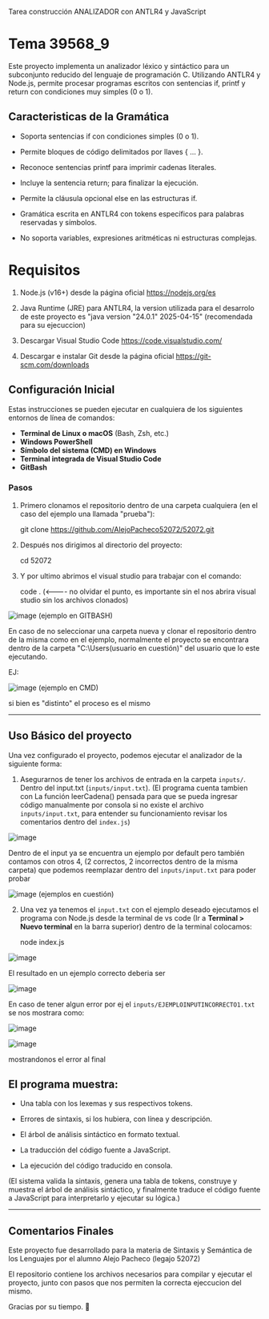 Tarea construcción ANALIZADOR con ANTLR4 y JavaScript 
# Tema 39568_9

Este proyecto implementa un analizador léxico y sintáctico para un subconjunto reducido del lenguaje de programación C. Utilizando ANTLR4 y Node.js, permite procesar programas escritos con sentencias if, printf y return con condiciones muy simples (0 o 1).

## Caracteristicas de la Gramática

- Soporta sentencias if con condiciones simples (0 o 1).

- Permite bloques de código delimitados por llaves { ... }.

- Reconoce sentencias printf para imprimir cadenas literales.

- Incluye la sentencia return; para finalizar la ejecución.

- Permite la cláusula opcional else en las estructuras if.

- Gramática escrita en ANTLR4 con tokens específicos para palabras reservadas y símbolos.

- No soporta variables, expresiones aritméticas ni estructuras complejas.

# Requisitos

1. Node.js (v16+) desde la página oficial https://nodejs.org/es
   
2. Java Runtime (JRE) para ANTLR4, la version utilizada para el desarrolo de este proyecto es "java version "24.0.1" 2025-04-15" (recomendada para su ejecuccion)
   
3. Descargar Visual Studio Code https://code.visualstudio.com/
   
4. Descargar e instalar Git desde la página oficial https://git-scm.com/downloads
   
## Configuración Inicial

Estas instrucciones se pueden ejecutar en cualquiera de los siguientes entornos de línea de comandos:

- **Terminal de Linux o macOS** (Bash, Zsh, etc.)
- **Windows PowerShell**
- **Símbolo del sistema (CMD) en Windows**
- **Terminal integrada de Visual Studio Code**
- **GitBash**
  
### Pasos

1. Primero clonamos el repositorio dentro de una carpeta cualquiera (en el caso del ejemplo una llamada "prueba"):

    git clone https://github.com/AlejoPacheco52072/52072.git

2. Después nos dirigimos al directorio del proyecto:

     cd 52072

3. Y por ultimo abrimos el visual studio para trabajar con el comando:

    code . (<---- no olvidar el punto, es importante sin el nos abrira visual studio sin los archivos clonados)

![image](https://github.com/user-attachments/assets/40b5439b-9087-4492-ae48-5ba85b56ed58) (ejemplo en GITBASH)

En caso de no seleccionar una carpeta nueva y clonar el repositorio dentro de la misma como en el ejemplo, normalmente el proyecto se encontrara dentro de la carpeta "C:\Users\(usuario en cuestión)" del usuario que lo este ejecutando.

EJ: 

![image](https://github.com/user-attachments/assets/8b5e164f-fd41-46a3-ae41-c5cd52802d82) (ejemplo en CMD)

si bien es "distinto" el proceso es el mismo

 ---
## Uso Básico del proyecto

Una vez configurado el proyecto, podemos ejecutar el analizador de la siguiente forma:

1. Asegurarnos de tener los archivos de entrada en la carpeta `inputs/`. Dentro del input.txt (`inputs/input.txt`). (El programa cuenta tambien con La función leerCadena() pensada para que se pueda ingresar código manualmente por consola si no existe el archivo `inputs/input.txt`, para entender su funcionamiento revisar los comentarios dentro del `index.js`)


![image](https://github.com/user-attachments/assets/c14844e6-a00d-4595-82c7-5d05e7add80a)

Dentro de el input ya se encuentra un ejemplo por default pero también contamos con otros 4, (2 correctos, 2 incorrectos dentro de la misma carpeta) que podemos reemplazar dentro del `inputs/input.txt` para poder probar

![image](https://github.com/user-attachments/assets/38707c11-3717-4b00-86ed-3a3d6013fa6b) (ejemplos en cuestión)


2. Una vez ya tenemos el `input.txt` con el ejemplo deseado ejecutamos el programa con Node.js desde la terminal de vs code (Ir a **Terminal > Nuevo terminal** en la barra superior) dentro de la terminal colocamos:

   node index.js

![image](https://github.com/user-attachments/assets/8cc9a777-f4e6-41ae-bbb3-f1cc46e6abde)

El resultado en un ejemplo correcto deberia ser

![image](https://github.com/user-attachments/assets/d67944e0-4b33-4f0a-992d-927004f12a98)

En caso de tener algun error por ej el `inputs/EJEMPLOINPUTINCORRECTO1.txt` se nos mostrara como:

![image](https://github.com/user-attachments/assets/8d21a516-d737-4ddc-8e74-01cd154b9091)

![image](https://github.com/user-attachments/assets/061b3b11-7be4-49c6-ab7e-25e2510e293f)

mostrandonos el error al final

## El programa muestra:

-  Una tabla con los lexemas y sus respectivos tokens.
  
-  Errores de sintaxis, si los hubiera, con línea y descripción.
  
-  El árbol de análisis sintáctico en formato textual.
  
-  La traducción del código fuente a JavaScript.
  
-  La ejecución del código traducido en consola.
  
 (El sistema valida la sintaxis, genera una tabla de tokens, construye y muestra el árbol de análisis sintáctico, y finalmente traduce el código fuente a JavaScript para interpretarlo y ejecutar su lógica.)


  ---

## Comentarios Finales

Este proyecto fue desarrollado para la materia de Sintaxis y Semántica de los Lenguajes por el alumno Alejo Pacheco (legajo 52072)

El repositorio contiene los archivos necesarios para compilar y ejecutar el proyecto, junto con pasos que nos permiten la correcta ejeccucion del mismo.

Gracias por su tiempo. 🙂









